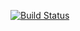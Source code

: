 [![Build Status](https://travis-ci.org/ischung/travis_calc_repro.svg?branch=master)](https://travis-ci.org/ischung/travis_calc_repro)

